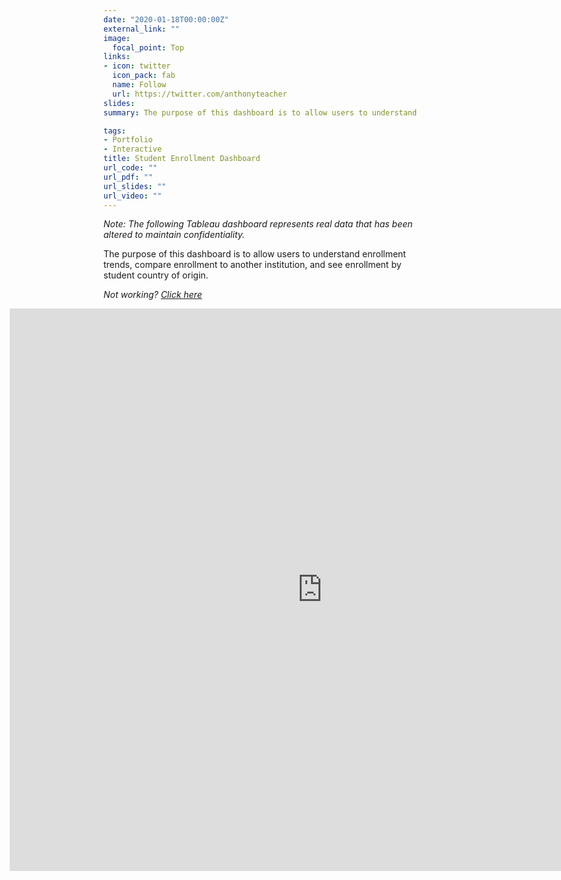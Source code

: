 ```yaml
---
date: "2020-01-18T00:00:00Z"
external_link: ""
image:
  focal_point: Top
links:
- icon: twitter
  icon_pack: fab
  name: Follow
  url: https://twitter.com/anthonyteacher
slides:
summary: The purpose of this dashboard is to allow users to understand enrollment trends, compare enrollment to another institution, and see enrollment by student country of origin.

tags:
- Portfolio
- Interactive
title: Student Enrollment Dashboard
url_code: ""
url_pdf: ""
url_slides: ""
url_video: ""
---
```


*Note: The following Tableau dashboard represents real data that has been altered to maintain confidentiality.*

The purpose of this dashboard is to allow users to understand enrollment trends, compare enrollment to another institution, and see enrollment by student country of origin.

*Not working? [Click here](https://public.tableau.com/views/StudentEnrollmentDashboardPortfolio/Dashboard1?:display_count=y&:origin=viz_share_link)*

<div style="align: center; margin-left: -150px;">
<iframe src="https://public.tableau.com/views/StudentEnrollmentDashboardPortfolio/Dashboard1?:showVizHome=no&:embed=true" width="1000px" height="900px" frameborder="0"></iframe>
</div>
